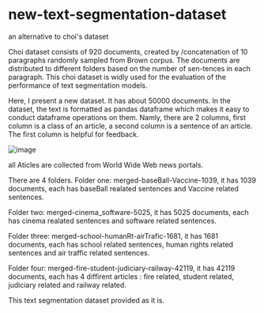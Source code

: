 # new-text-segmentation-dataset
an alternative to choi's dataset

Choi dataset consists of 920 documents, created by /concatenation of 10 paragraphs randomly sampled from Brown corpus. The documents are distributed to different folders based on the number of sen-tences in each paragraph. This choi dataset is widly used for the evaluation of the performance of text segmentation models.

Here, I present a new dataset. It has about 50000 documents. In the dataset, the text is formatted as pandas dataframe which makes it easy to conduct dataframe operations on them. Namly, there are 2 columns, first column is a class of an article, a second column is a sentence of an article. The first column is helpful for feedback.

![image](https://user-images.githubusercontent.com/75815655/161476491-d252ee5c-efb4-449b-a87e-2c1d957d5124.png)

all Aticles are collected from World Wide Web news portals.

There are 4 folders. Folder one: merged-baseBall-Vaccine-1039, it has 1039 documents, each has baseBall realated sentences and Vaccine related sentences.

Folder two: merged-cinema_software-5025, it has 5025 documents, each has cinema realated sentences and software related sentences.

Folder three: merged-school-humanRt-airTrafic-1681, it has 1681 documents, each has school related sentences, human rights related sentences and air traffic related sentences.

Folder four: merged-fire-student-judiciary-railway-42119, it has 42119 documents, each has 4 diffirent articles : fire related, student related, judiciary related and railway related.

This text segmentation dataset provided as it is.
